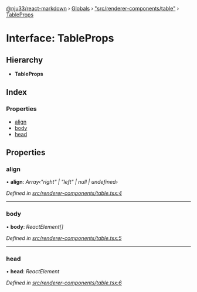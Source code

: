 [@nju33/react-markdown](../README.md) › [Globals](../globals.md) › ["src/renderer-components/table"](../modules/_src_renderer_components_table_.md) › [TableProps](_src_renderer_components_table_.tableprops.md)

# Interface: TableProps

## Hierarchy

* **TableProps**

## Index

### Properties

* [align](_src_renderer_components_table_.tableprops.md#align)
* [body](_src_renderer_components_table_.tableprops.md#body)
* [head](_src_renderer_components_table_.tableprops.md#head)

## Properties

###  align

• **align**: *Array‹"right" | "left" | null | undefined›*

*Defined in [src/renderer-components/table.tsx:4](https://github.com/nju33/react-markdown/blob/3889a1e/src/renderer-components/table.tsx#L4)*

___

###  body

• **body**: *ReactElement[]*

*Defined in [src/renderer-components/table.tsx:5](https://github.com/nju33/react-markdown/blob/3889a1e/src/renderer-components/table.tsx#L5)*

___

###  head

• **head**: *ReactElement*

*Defined in [src/renderer-components/table.tsx:6](https://github.com/nju33/react-markdown/blob/3889a1e/src/renderer-components/table.tsx#L6)*

